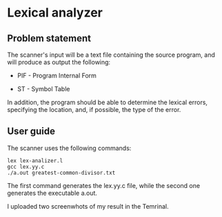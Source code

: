 # Lexical analyzer

## Problem statement

The scanner's input will be a text file containing the source program, and will produce as output the following:

- PIF - Program Internal Form

- ST  - Symbol Table

In addition, the program should be able to determine the lexical errors, specifying the location, and, if possible, the type of the error.

## User guide

The scanner uses the following commands:

```
lex lex-analizer.l
gcc lex.yy.c
./a.out greatest-common-divisor.txt
```

The first command generates the lex.yy.c file, while the second one generates the executable a.out.


I uploaded two screenwhots of my result in the Temrinal.
